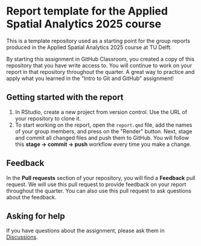 # Report template for the Applied Spatial Analytics 2025 course

This is a template repository used as a starting point for the group
reports produced in the Applied Spatial Analytics 2025 course at
TU Delft.

By starting this assignment in GitHub Classroom, you created a copy
of this repository that you have write access to. You will continue to
work on your report in that repository throughout the quarter. A great
way to practice and apply what you learned in the "Intro to Git and GitHub"
assignment!

## Getting started with the report

1. In RStudio, create a new project from version control. Use the
   URL of your repository to clone it.
2. To start working on the report, open the `report.qmd` file, add the
   names of your group members, and press on the "Render" button. Next,
   stage and commit all changed files and push them to GitHub. You will
   follow this **stage -> commit -> push** workflow every time you make a
   change.

## Feedback

In the **Pull requests** section of your repository, you will find a
**Feedback** pull request. We will use this pull request to provide
feedback on your report throughout the quarter. You can also use this
pull request to ask questions about the feedback.

## Asking for help

If you have questions about the assignment, please ask them in
[Discussions](https://github.com/sdgis-edu-tud/asa2025/discussions).
